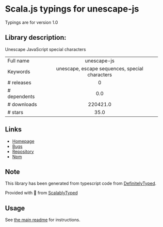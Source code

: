 
# Scala.js typings for unescape-js

Typings are for version 1.0

## Library description:
Unescape JavaScript special characters

|                    |                 |
| ------------------ | :-------------: |
| Full name          | unescape-js |
| Keywords           | unescape, escape sequences, special characters |
| # releases         | 0 |
| # dependents       | 0.0 |
| # downloads        | 220421.0 |
| # stars            | 35.0 |

## Links
- [Homepage](https://github.com/iamakulov/unescape-js#readme)
- [Bugs](https://github.com/iamakulov/unescape-js/issues)
- [Repository](https://github.com/iamakulov/unescape-js)
- [Npm](https://www.npmjs.com/package/unescape-js)
    


## Note
This library has been generated from typescript code from [DefinitelyTyped](https://definitelytyped.org).

Provided with :purple_heart: from [ScalablyTyped](https://github.com/oyvindberg/ScalablyTyped)

## Usage
See [the main readme](../../readme.md) for instructions.


